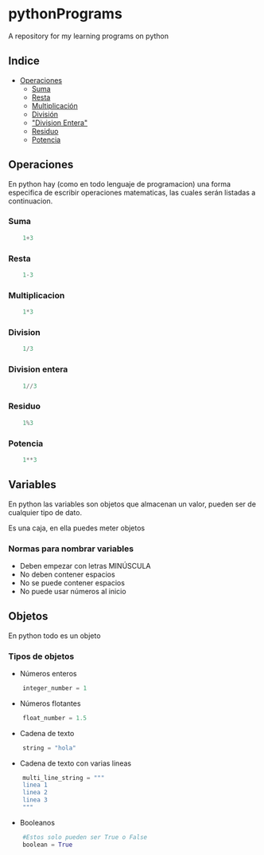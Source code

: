 # pythonPrograms
A repository for my learning programs on python

## Indice
- [Operaciones](#operaciones)
    - [Suma](#suma)
    - [Resta](#resta)
    - [Multiplicación](#multiplicacion)
    - [División](#division)
    - ["Division Entera"](#division-entera)
    - [Residuo](#residuo)
    - [Potencia](#potencia)

## Operaciones
En python hay (como en todo lenguaje de programacion) una forma especifica de escribir operaciones matematicas, las cuales serán listadas a continuacion.

### Suma
```python
    1+3
```
### Resta
```python
    1-3
```
### Multiplicacion
```python
    1*3
```
### Division
```python
    1/3
```
### Division entera
```python
    1//3
```
### Residuo
```python
    1%3
```
### Potencia
```python
    1**3
```

## Variables
En python las variables son objetos que almacenan un valor, pueden ser de cualquier tipo de dato.

Es una caja, en ella puedes meter objetos

### Normas para nombrar variables
- Deben empezar con letras MINÚSCULA
- No deben contener espacios
- No se puede contener espacios
- No puede usar números al inicio


## Objetos
En python todo es un objeto
### Tipos de objetos
- Números enteros
```python
    integer_number = 1
```
- Números flotantes
```python
    float_number = 1.5
```
- Cadena de texto
```python
    string = "hola"
```
- Cadena de texto con varias lineas
```python
    multi_line_string = """
    linea 1
    linea 2
    linea 3
    """
```
- Booleanos
```python
    #Estos solo pueden ser True o False
    boolean = True
```
